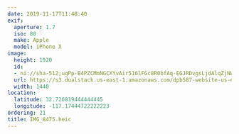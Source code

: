 ```yaml
---
date: 2019-11-17T11:48:40
exif:
  aperture: 1.7
  iso: 80
  make: Apple
  model: iPhone X
image:
  height: 1920
  id:
  - ni://sha-512;ugPp-B4PZCMmNGCXYvAir516lFGc8R0bfAq-EGJRDvgsLjdAlqZjNWecptUqeXZGORry1C1WlYdy2tsrvu7EBw
  url: https://s3.dualstack.us-east-1.amazonaws.com/dpb587-website-us-east-1/asset/gallery/2019-san-diego/ac8abeff-a2e8-a87e-1871-9a60c60987c8~1920.jpg
  width: 1440
location:
  latitude: 32.726819444444445
  longitude: -117.17444722222223
ordering: 21
title: IMG_8475.heic
---
```

